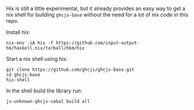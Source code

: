 Hix is still a little experimental, but it already provides an easy way to get
a nix shell for building `ghcjs-base` without the need for a lot of nix code
in this repo.

Install hix:

```
nix-env -iA hix -f https://github.com/input-output-hk/haskell.nix/tarball/hkm/hix
```

Start a nix shell using hix:

```
git clone https://github.com/ghcjs/ghcjs-base.git
cd ghcjs-base
hix-shell
```

In the shell build the library run:

```
js-unknown-ghcjs-cabal build all
```

